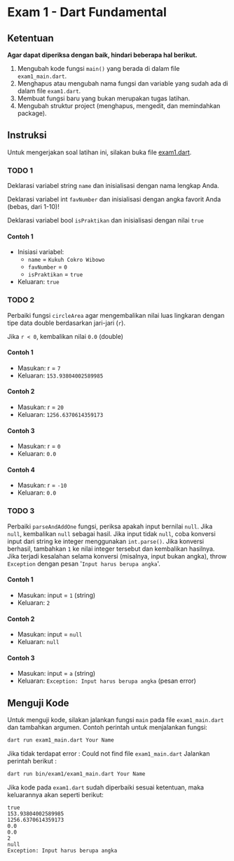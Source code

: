 # Exam 1 - Dart Fundamental

## Ketentuan

**Agar dapat diperiksa dengan baik, hindari beberapa hal berikut.**

1. Mengubah kode fungsi `main()` yang berada di dalam file `exam1_main.dart`.
2. Menghapus atau mengubah nama fungsi dan variable yang sudah ada di dalam file `exam1.dart`.
3. Membuat fungsi baru yang bukan merupakan tugas latihan.
4. Mengubah struktur project (menghapus, mengedit, dan memindahkan package).

## Instruksi

Untuk mengerjakan soal latihan ini, silakan buka file [exam1.dart](./exam1.dart).

### TODO 1

Deklarasi variabel string `name` dan inisialisasi dengan nama lengkap Anda.

Deklarasi variabel int `favNumber` dan inisialisasi dengan angka favorit Anda (bebas, dari 1-10)!

Deklarasi variabel bool `isPraktikan` dan inisialisasi dengan nilai `true`

#### Contoh 1

- Inisiasi variabel:
  - `name` = `Kukuh Cokro Wibowo`
  - `favNumber` = `0`
  - `isPraktikan` = `true`
- Keluaran: `true`

### TODO 2

Perbaiki fungsi `circleArea` agar mengembalikan nilai luas lingkaran dengan tipe data double berdasarkan
jari-jari (`r`).

Jika `r < 0`, kembalikan nilai `0.0` (double)

#### Contoh 1

- Masukan: r = `7`
- Keluaran: `153.93804002589985`

#### Contoh 2

- Masukan: r = `20`
- Keluaran: `1256.6370614359173`

#### Contoh 3

- Masukan: r = `0`
- Keluaran: `0.0`

#### Contoh 4

- Masukan: r = `-10`
- Keluaran: `0.0`

### TODO 3

Perbaiki `parseAndAddOne` fungsi, periksa apakah input bernilai `null`. Jika `null`, kembalikan `null` sebagai hasil.
Jika input tidak `null`, coba konversi input dari string ke integer menggunakan `int.parse()`. Jika konversi berhasil,
tambahkan `1` ke nilai integer tersebut dan kembalikan hasilnya. Jika terjadi kesalahan selama konversi (misalnya, input
bukan angka), throw `Exception` dengan pesan '`Input harus berupa angka`'.

#### Contoh 1

- Masukan: input = `1` (string)
- Keluaran: `2`

#### Contoh 2

- Masukan: input = `null`
- Keluaran: `null`

#### Contoh 3

- Masukan: input = `a` (string)
- Keluaran: `Exception: Input harus berupa angka` (pesan error)

## Menguji Kode

Untuk menguji kode, silakan jalankan fungsi `main` pada file `exam1_main.dart` dan tambahkan argumen. Contoh perintah
untuk menjalankan fungsi:

```bash
dart run exam1_main.dart Your Name
```

Jika tidak terdapat error : Could not find file `exam1_main.dart` Jalankan perintah berikut :

```bash
dart run bin/exam1/exam1_main.dart Your Name
```

Jika kode pada `exam1.dart` sudah diperbaiki sesuai ketentuan, maka keluarannya akan seperti berikut:

```console
true
153.93804002589985
1256.6370614359173
0.0
0.0
2
null
Exception: Input harus berupa angka
```
